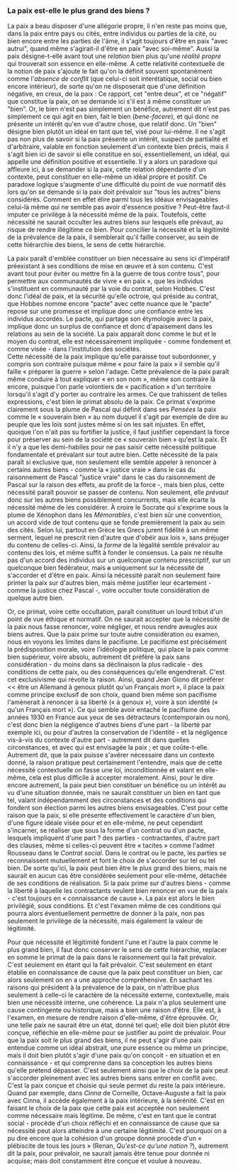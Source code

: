 ### La paix est-elle le plus grand des biens ?

La paix a beau disposer d'une allégorie propre, il n'en reste pas moins que, dans la paix entre pays ou cités, entre individus ou parties de la cité, ou bien encore entre les parties de l'âme, il s'agit toujours d'être en paix "avec autrui", quand même s'agirait-il d'être en paix "avec soi-même". Aussi la paix désigne-t-elle avant tout une *relation* bien plus qu'une *réalité propre* qui trouverait son essence en elle-même. A cette relativité contextuelle de la notion de paix s'ajoute le fait qu'on la définit souvent spontanément comme l'*absence* *de conflit* (que celui-ci soit interétatique, social ou bien encore intérieur), de sorte qu'on ne disposerait que d'une définition négative, en creux, de la paix : Ce rapport, cet "entre deux", et ce "négatif" que constitue la paix, on se demande ici s'il est à même constituer un "bien". Or, le bien n'est pas simplement un bénéfice, autrement dit n'est pas simplement ce qui agit en bien, fait le bien (*bene-facere*), et qui donc ne présente un intérêt qu'en vue d'autre chose, que relatif donc. Un "bien" désigne bien plutôt un idéal en tant que tel, visé pour lui-même. Il ne s'agit pas non plus de savoir si la paix présente un intérêt, suspect de partialité et d'arbitraire, valable en fonction seulement d'un contexte bien précis, mais il s'agit bien ici de savoir si elle constitue en soi, essentiellement, un idéal, qui appelle une définition positive et essentielle. Il y a alors un paradoxe qui affleure ici, à se demander si la paix, cette relation dépendante d'un contexte, peut constituer en elle-même un idéal propre et positif. Ce paradoxe logique s'augmente d'une difficulté du point de vue normatif dès lors qu'on se demande si la paix doit prévaloir sur "tous les autres" biens considérés. Comment en effet élire parmi tous les idéaux envisageables celui-là même qui ne semble pas avoir d'essence positive ? Peut-être faut-il imputer ce privilège à la nécessité même de la paix. Toutefois, cette nécessité ne saurait occulter les autres biens sur lesquels elle prévaut, au risque de rendre illégitime ce bien. Pour concilier la nécessité et la légitimité de la prévalence de la paix, il semblerait qu'il faille conserver, au sein de cette hiérarchie des biens, le sens de cette hiérarchie.

La paix paraît d'emblée constituer un bien nécessaire au sens ici d'impératif préexistant à ses conditions de mise en œuvre et à son contenu. C'est avant tout pour éviter ou mettre fin à la guerre de tous contre tous", pour permettre aux communautés de vivre « en paix », que les individus s'instituent en communauté par la voie du contrat, selon Hobbes. C'est donc l'idéal de paix, et la sécurité qu'elle octroie, qui préside au contrat, que Hobbes nomme encore "pacte" avec cette nuance que le "pacte" repose sur une promesse et implique donc une confiance entre les individus accordés. Le pacte, qui partage son étymologie avec la paix, implique donc un surplus de confiance et donc d'apaisement dans les relations au sein de la société. La paix apparaît donc comme le but et le moyen du contrat, elle est nécessairement impliquée \- comme fondement et comme visée \- dans l'institution des sociétés.  
Cette nécessité de la paix implique qu'elle paraisse tout subordonner, y compris son contraire puisque même « pour faire la paix » il semble qu'il faille « préparer la guerre » selon l'adage. Cette prévalence de la paix paraît même conduire à tout expliquer « en son nom », même son contraire là encore, puisque l'on parle volontiers de « pacification » d'un territoire lorsqu'il s'agit d'y porter au contraire les armes. Ce que trahissent de telles expressions, c'est bien le primat absolu de la paix. Ce primat s'exprime clairement sous la plume de Pascal qui définit dans ses *Pensées* la paix comme le « souverain bien » au nom duquel il s'agit par exemple de dire au peuple que les lois sont justes même si on les sait injustes. En effet, quoique l'on n'ait pas su fortifier la justice, il faut justifier cependant la force pour préserver au sein de la société ce « souverain bien » qu'est la paix. Et il n'y a que les demi-habiles pour ne pas saisir cette nécessité politique fondamentale et prévalant sur tout autre bien. Cette nécessité de la paix paraît si exclusive que, non seulement elle semble appeler à renoncer à certains autres biens \- comme la « justice vraie » dans le cas du raisonnement de Pascal "justice vraie" dans le cas du raisonnement de Pascal sur la raison des effets, au profit de la force \-, mais bien plus, cette nécessité paraît pouvoir se passer de contenu. Non seulement, elle *prévaut* donc sur les autres biens possiblement concurrents, mais elle écarte la nécessité même de les considérer. À croire le Socrate qui s'exprime sous la plume de Xénophon dans les *Mémorables*, c'est bien sûr une convention, un accord vide de tout contenu que se fonde premièrement la paix au sein des cités. Selon lui, partout en Grèce les Grecs jurent fidélité à un même serment, lequel ne prescrit rien d'autre que d'obéir aux lois », sans préjuger du contenu de celles-ci. Ainsi, la *forme* de la légalité semble prévaloir au contenu des lois, et même suffit à fonder le consensus. La paix ne résulte pas d'un accord des individus sur un quelconque contenu prescriptif, sur un quelconque bien fédérateur, mais ~~a~~ uniquement sur la nécessité de s'accorder et d'être en paix. Ainsi la nécessité paraît non seulement faire primer la paix sur d'autres bien, mais même justifier leur écartement \- comme la justice chez Pascal \-, voire occulter toute considération de quelque autre bien.

Or, ce primat, voire cette occultation, paraît constituer un lourd tribut d'un point de vue éthique et normatif. On ne saurait accepter que la nécessité de la paix nous fasse renoncer, voire négliger, et nous rendre aveugles aux biens autres. Que la paix prime sur toute autre considération ou examen, nous en voyons les limites dans le pacifisme. Le pacifisme est précisément la prédisposition morale, voire l'idéologie politique, qui place la paix comme bien supérieur, voire absolu, autrement dit préfère la paix sans considération \- du moins dans sa déclinaison la plus radicale \- des conditions de cette paix, ou des conséquences qu'elle engendrerait. C'est cet exclusivisme qui révolte la raison. Ainsi, quand Jean Giono dit préférer \<\< être un Allemand à genoux plutôt qu'un Français mort », il place la paix comme principe exclusif de son choix, quand bien même son pacifisme l'amènerait à renoncer à sa liberté (« à genoux »), voire à son identité (« qu'un Français mort »). Ce qui semble avoir entaché le pacifisme des années 1930 en France aux yeux de ses détracteurs (contemporain ou non), c'est donc bien la négligence d'autres biens d'une part \- la liberté par exemple ici, ou pour d'autres la conservation de l'identité \- et la négligence vis-à-vis du contexte d'autre part \- autrement dit dans quelles circonstances, et avec qui est envisagée la paix ; et que coûte-t-elle. Autrement dit, que la paix puisse s'avérer nécessaire dans un contexte donné, la raison pratique peut certainement l'entendre, mais que de cette nécessité contextuelle on fasse une loi, inconditionnée et valant en elle-même, cela est plus difficile à accepter moralement. Ainsi, pour le dire encore autrement, la paix peut bien constituer un bénéfice ou un intérêt au vu d'une situation donnée, mais ne saurait constituer un bien en tant que tel, valant indépendamment des circonstances et des conditions qui fondent son élection parmi les autres biens envisageables. C'est pour cette raison que la paix, si elle présente effectivement le caractère d'un bien, d'une figure idéale visée pour et en elle-même, ne peut cependant s'incarner, se réaliser que sous la forme d'un contrat ou d'un pacte, lesquels impliquent d'une part ? des parties \- contractantes, d'autre part des clauses, même si celles-ci peuvent être « tacites » comme l'admet Rousseau dans le *Contrat* *social*. Dans le contrat ou le pacte, les parties se reconnaissent mutuellement et font le choix de s'accorder sur tel ou tel bien. De sorte qu'ici, la paix peut bien être le plus grand des biens, mais ne saurait en aucun cas être considérée seulement pour elle-même, détachée de ses conditions de réalisation. Si la paix prime sur d'autres biens \- comme la liberté à laquelle les contractants veulent bien renoncer en vue de la paix \- c'est toujours en « connaissance de cause ». La paix est alors le bien privilégié, sous conditions. Et c'est l'examen même de ces conditions qui pourra alors éventuellement permettre de donner à la paix, non pas seulement le privilège de la nécessité, mais également la valeur de légitimité.

Pour que nécessité et légitimité fondent l'une et l'autre la paix comme le plus grand bien, il faut donc conserver le sens de cette hiérarchie, replacer en somme le primat de la paix dans le raisonnement qui la fait prévaloir. C'est seulement en étant qui la fait prévaloir. C'est seulement en étant établie en connaissance de cause que la paix peut constituer un bien, car alors seulement on en a une approche compréhensive. En sachant les raisons qui président à la prévalence de la paix, on n'attribue plus seulement à celle-ci le caractère de la nécessité externe, contextuelle, mais bien une nécessité interne, une cohérence. La paix n'a plus seulement une cause contingente ou historique, mais a bien une raison d'être. Elle est, à l'examen, en mesure de rendre raison d'elle-même, d'être éprouvée. Or, une telle paix ne saurait être un état, donné tel quel; elle doit bien plutôt être conçue, réfléchie en elle-même pour se justifier au point de prévaloir. Pour que la paix soit le plus grand des biens, il ne peut s'agir d'une paix entendue comme un idéal abstrait, une pure essence ou même un principe, mais il doit bien plutôt s'agir d'une paix qu'on conçoit \- en situation et en connaissance \- et qui comprenne dans sa conception les autres biens qu'elle prétend dépasser. C'est seulement ainsi que le choix de la paix peut s'accorder pleinement avec les autres biens sans entrer en conflit avec. C'est la paix conçue et choisie qui seule permet du reste la paix intérieure. Quand par exemple, dans *Cinna* de Corneille, Octave-Auguste a fait la paix avec Cinna, il accède également à la paix intérieure, à la sérénité. C'est en faisant le choix de la paix que cette paix est acceptée non seulement comme nécessaire mais légitime. De même, c'est en tant que le contrat social \- procède d'un choix réfléchi et en connaissance de cause que sa nécessité peut alors atteindre à une certaine légitimité. C'est pourquoi on a pu dire encore que la cohésion d'un groupe donné procède d'un « plébiscite de tous les jours » (Renan, *Qu'est-ce* *qu'une nation ?*), autrement dit la paix, pour prévaloir, ne saurait jamais être tenue pour donnée ni acquise; mais doit constamment être conçue et voulue à nouveau.
